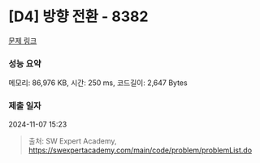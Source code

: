# [D4] 방향 전환 - 8382 

[문제 링크](https://swexpertacademy.com/main/code/problem/problemDetail.do?contestProbId=AWyNQrCahHcDFAVP) 

### 성능 요약

메모리: 86,976 KB, 시간: 250 ms, 코드길이: 2,647 Bytes

### 제출 일자

2024-11-07 15:23



> 출처: SW Expert Academy, https://swexpertacademy.com/main/code/problem/problemList.do